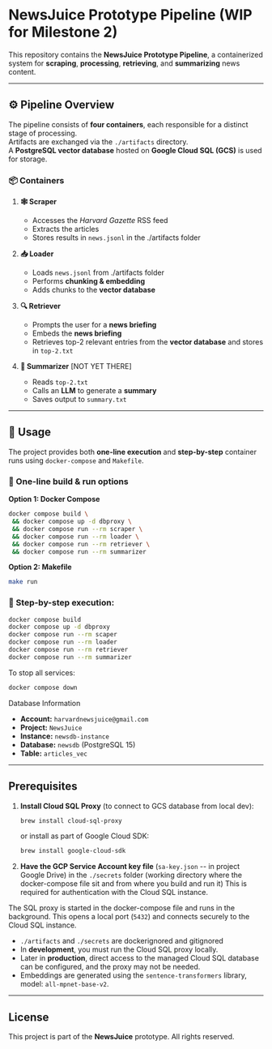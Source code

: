 # NewsJuice Prototype Pipeline (WIP for Milestone 2)

This repository contains the **NewsJuice Prototype Pipeline**, a containerized system for **scraping**, **processing**, **retrieving**, and **summarizing** news content.  

---

## ⚙️ Pipeline Overview

The pipeline consists of **four containers**, each responsible for a distinct stage of processing.  
Artifacts are exchanged via the `./artifacts` directory.  
A **PostgreSQL vector database** hosted on **Google Cloud SQL (GCS)** is used for storage.

### 📦 Containers

1. **🕸️ Scraper**  
   - Accesses the *Harvard Gazette* RSS feed  
   - Extracts the articles
   - Stores results in `news.jsonl` in the ./artifacts folder

2. **📥 Loader**  
   - Loads `news.jsonl` from ./artifacts folder
   - Performs **chunking & embedding**  
   - Adds chunks to the **vector database**  

3. **🔍 Retriever**  
   - Prompts the user for a **news briefing**  
   - Embeds the **news briefing**  
   - Retrieves top-2 relevant entries from the **vector database** and stores in `top-2.txt`

4. **📝 Summarizer** [NOT YET THERE]  
   - Reads `top-2.txt`
   - Calls an **LLM** to generate a **summary**  
   - Saves output to `summary.txt`  

---

## 🚀 Usage

The project provides both **one-line execution** and **step-by-step** container runs using `docker-compose` and `Makefile`.

### 🔧 One-line build & run options

**Option 1: Docker Compose**  
```bash
docker compose build \
 && docker compose up -d dbproxy \
 && docker compose run --rm scraper \
 && docker compose run --rm loader \
 && docker compose run --rm retriever \
 && docker compose run --rm summarizer
 ```

**Option 2: Makefile**

```bash
make run
```

### 🔧 Step-by-step execution:

```bash
docker compose build
docker compose up -d dbproxy
docker compose run --rm scaper
docker compose run --rm loader
docker compose run --rm retriever
docker compose run --rm summarizer
```

To stop all services:
```bash
docker compose down
```



Database Information

- **Account:** `harvardnewsjuice@gmail.com`  
- **Project:** `NewsJuice`  
- **Instance:** `newsdb-instance`  
- **Database:** `newsdb` (PostgreSQL 15)  
- **Table:** `articles_vec`  


---

## Prerequisites

1. **Install Cloud SQL Proxy** (to connect to GCS database from local dev):

   ```bash
   brew install cloud-sql-proxy
   ```
   or install as part of Google Cloud SDK:

   ```bash
   brew install google-cloud-sdk
   ```

2. **Have the GCP Service Account key file** (`sa-key.json` -- in project Google Drive) in the `./secrets` folder (working directory where the docker-compose file sit and from where you build and run it) This is required for authentication with the Cloud SQL instance. 

The SQL proxy is started in the docker-compose file and runs in the background. This opens a local port (`5432`) and connects securely to the Cloud SQL instance.

- `./artifacts` and `./secrets` are dockerignored and gitignored
- In **development**, you must run the Cloud SQL proxy locally.  
- Later in **production**, direct access to the managed Cloud SQL database can be configured, and the proxy may not be needed.  
- Embeddings are generated using the `sentence-transformers` library, model: `all-mpnet-base-v2`.
---

## License

This project is part of the **NewsJuice** prototype. All rights reserved.
